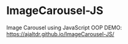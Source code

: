 # ImageCarousel-JS
Image Carousel using JavaScript OOP
DEMO: https://ajaltdr.github.io/ImageCarousel-JS/
